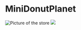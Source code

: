 # MiniDonutPlanet

![Picture of the store](https://i.gyazo.com/d01b612a23087d2c5e664986049341ff.png)
![](https://github.com/MatriXcel/Night-Climb/blob/master/donutplanetdemo.gif)

